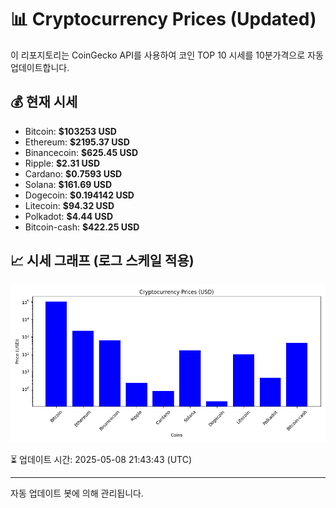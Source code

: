 
# 📊 Cryptocurrency Prices (Updated)

이 리포지토리는 CoinGecko API를 사용하여 코인 TOP 10 시세를 10분가격으로 자동 업데이트합니다.

## 💰 현재 시세
- Bitcoin: **$103253 USD**
- Ethereum: **$2195.37 USD**
- Binancecoin: **$625.45 USD**
- Ripple: **$2.31 USD**
- Cardano: **$0.7593 USD**
- Solana: **$161.69 USD**
- Dogecoin: **$0.194142 USD**
- Litecoin: **$94.32 USD**
- Polkadot: **$4.44 USD**
- Bitcoin-cash: **$422.25 USD**

## 📈 시세 그래프 (로그 스케일 적용)
![Crypto Prices](crypto_prices.png)

⏳ 업데이트 시간: 2025-05-08 21:43:43 (UTC)

---
자동 업데이트 봇에 의해 관리됩니다.
